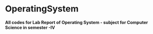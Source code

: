 # OperatingSystem

#### All codes for Lab Report of Operating System - subject for Computer Science in semester -IV 
